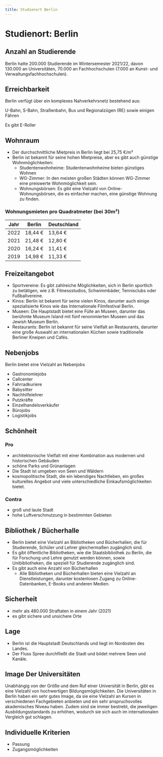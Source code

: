 ```yaml
---
title: Studienort Berlin
---
```

# Studienort: Berlin

## Anzahl an Studierende

Berlin hatte 200.000 Studierende im Wintersemester 2021/22, davon 130.000 an Universitäten, 70.000 an Fachhochschulen (7.000 an Kunst- und Verwaltungsfachhochschulen).

## Erreichbarkeit

Berlin verfügt über ein komplexes Nahverkehrsnetz bestehend aus:

U-Bahn, S-Bahn, Straßenbahn, Bus und Regionalzügen (RE) sowie einigen Fähren

Es gibt E-Roller

## Wohnraum

- Der durchschnittliche Mietpreis in Berlin liegt bei 25,75 €/m²
- Berlin ist bekannt für seine hohen Mietpreise, aber es gibt auch günstige Wohnmöglichkeiten:
    - Studentenwohnheime: Studentenwohnheime bieten günstiges Wohnen
    - WG-Zimmer: In den meisten großen Städten können WG-Zimmer eine preiswerte Wohnmöglichkeit sein.
    - Wohnungsbörsen: Es gibt eine Vielzahl von Online-Wohnungsbörsen, die es einfacher machen, eine günstige Wohnung zu finden.

### Wohnungsmieten pro Quadratmeter (bei 30m²)

| Jahr | Berlin | Deutschland |
| --- | --- | --- |
| 2022 | 18,44 € | 13,64 € |
| 2021 | 21,48 € | 12,80 € |
| 2020 | 16,24 € | 11,41 € |
| 2019 | 14,98 € | 11,33 € |

## Freizeitangebot

- Sportvereine: Es gibt zahlreiche Möglichkeiten, sich in Berlin sportlich zu betätigen, wie z.B. Fitnessstudios, Schwimmbäder, Tennisclubs oder Fußballvereine.
- Kinos: Berlin ist bekannt für seine vielen Kinos, darunter auch einige spezialisierte Kinos wie das Internationale Filmfestival Berlin.
- Museen: Die Hauptstadt bietet eine Fülle an Museen, darunter das berühmte Museum Island mit fünf renommierten Museen und das Jewish Museum Berlin.
- Restaurants: Berlin ist bekannt für seine Vielfalt an Restaurants, darunter eine große Auswahl an internationalen Küchen sowie traditionelle Berliner Kneipen und Cafés.

## Nebenjobs

Berlin bietet eine Vielzahl an Nebenjobs

- Gastronomiejobs
- Callcenter
- Fahrradkuriere
- Babysitter
- Nachhilfelehrer
- Putzkräfte
- Einzelhandelsverkäufer
- Bürojobs
- Logistikjobs

## Schönheit

### Pro

- architektonische Vielfalt mit einer Kombination aus modernen und historischen Gebäuden
- schöne Parks und Grünanlagen
- Die Stadt ist umgeben von Seen und Wäldern
- kosmopolitische Stadt, die ein lebendiges Nachtleben, ein großes kulturelles Angebot und viele unterschiedliche Einkaufsmöglichkeiten bietet.

### Contra

- groß und laute Stadt
- hohe Luftverschmutzung in bestimmten Gebieten

## Bibliothek / Bücherhalle

- Berlin bietet eine Vielzahl an Bibliotheken und Bücherhallen, die für Studierende, Schüler und Lehrer gleichermaßen zugänglich sind.
- Es gibt öffentliche Bibliotheken, wie die Staatsbibliothek zu Berlin, die für Forschung und Lehre genutzt werden können, sowie Unibibliotheken, die speziell für Studierende zugänglich sind.
- Es gibt auch eine Anzahl von Bücherhallen
    - Alle Bibliotheken und Bücherhallen bieten eine Vielzahl an Dienstleistungen, darunter kostenlosen Zugang zu Online-Datenbanken, E-Books und anderen Medien.

## Sicherheit

- mehr als 480.000 Straftaten in einem Jahr (2021)
- es gibt sichere und unsichere Orte

## Lage

- Berlin ist die Hauptstadt Deutschlands und liegt im Nordosten des Landes.
- Der Fluss Spree durchfließt die Stadt und bildet mehrere Seen und Kanäle.

## Image Der Universitäten

Unabhängig von der Größe und dem Ruf einer Universität in Berlin, gibt es eine Vielzahl von hochwertigen Bildungsmöglichkeiten. Die Universitäten in Berlin haben ein sehr gutes Image, da sie eine Vielzahl an Kursen in verschiedenen Fachgebieten anbieten und ein sehr anspruchsvolles akademisches Niveau haben. Zudem sind sie immer bestrebt, die jeweiligen Ausbildungsstandards zu erhöhen, wodurch sie sich auch im internationalen Vergleich gut schlagen.

## Individuelle Kriterien

- Passung
- Zugangsmöglichkeiten